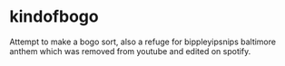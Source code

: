 # kindofbogo
Attempt to make a bogo sort, also a refuge for bippleyipsnips baltimore anthem which was removed from youtube and edited on spotify. 
